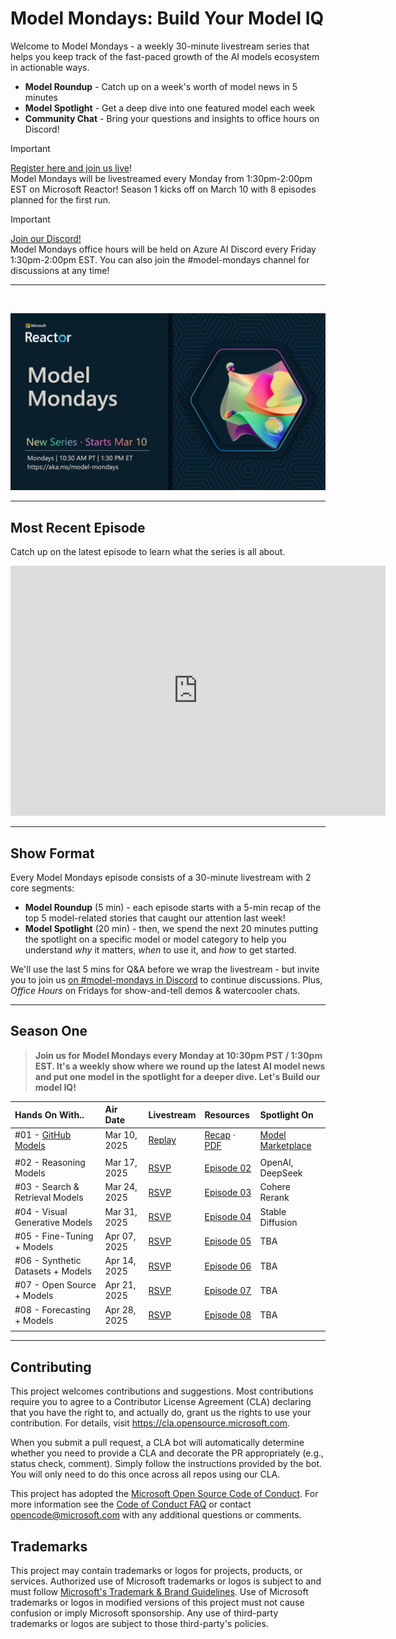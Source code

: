
# Model Mondays: Build Your Model IQ

Welcome to Model Mondays - a weekly 30-minute livestream series that helps you keep track of the fast-paced growth of the AI models ecosystem in actionable ways.

- **Model Roundup** - Catch up on a week's worth of model news in 5 minutes
- **Model Spotlight** - Get a deep dive into one featured model each week
- **Community Chat** - Bring your questions and insights to office hours on Discord!

> [!IMPORTANT]  
> [Register here and join us live](https://aka.ms/model-mondays/RSVP)! <br/>
> Model Mondays will be livestreamed every Monday from 1:30pm-2:00pm EST on Microsoft Reactor! Season 1 kicks off on March 10 with 8 episodes planned for the first run. 

> [!IMPORTANT]  
> [Join our Discord!](https://aka.ms/model-mondays/discord) <br/>
> Model Mondays office hours will be held on Azure AI Discord every Friday 1:30pm-2:00pm EST. You can also join the #model-mondays channel for discussions at any time!

---

<br/>

![Banner](./img/model-mondays.png)

---

## Most Recent Episode

Catch up on the latest episode to learn what the series is all about.

<iframe width="600" height="400" src="https://www.youtube.com/embed/dohvGc7eyqU?list=PLmsFUfdnGr3wzz6a4E-Szksg92JPng-AL" title="Model Mondays – Hands On With GitHub Models" frameborder="0" allow="accelerometer; autoplay; clipboard-write; encrypted-media; gyroscope; picture-in-picture; web-share" referrerpolicy="strict-origin-when-cross-origin" allowfullscreen></iframe>

---

## Show Format

Every Model Mondays episode consists of a 30-minute livestream with 2 core segments:

- **Model Roundup** (5 min) - each episode starts with a 5-min recap of the top 5 model-related stories that caught our attention last week!
- **Model Spotlight** (20 min) - then, we spend the next 20 minutes putting the spotlight on a specific model or model category to help you understand _why_ it matters, _when_ to use it, and _how_ to get started.

We'll use the last 5 mins for Q&A before we wrap the livestream - but invite you to join us [on #model-mondays in Discord](https://aka.ms/model-mondays/discord) to continue discussions.  Plus, _Office Hours_ on Fridays for show-and-tell demos & watercooler chats.

---

## Season One 

> **Join us for Model Mondays every Monday at 10:30pm PST / 1:30pm EST. It's a weekly show where we round up the latest AI model news and put one model in the spotlight for a deeper dive. Let's Build our model IQ!**


| Hands On With.. | Air Date | Livestream | Resources | Spotlight On|
|:---|:---|:---|:---|:---|
| #01 - [GitHub Models](https://speakerdeck.com/nitya/model-mondays-s1-e1-mar-10-2025) | Mar 10, 2025 | [Replay](https://youtu.be/dohvGc7eyqU) | [Recap](./season-01/ep-01.md) · [PDF](https://speakerdeck.com/nitya/model-mondays-s1-e1-mar-10-2025) | [Model Marketplace](https://github.com/marketplace/models)|
| | | | |
| #02 - Reasoning Models| Mar 17, 2025 | [RSVP](https://developer.microsoft.com/en-us/reactor/events/25266/) | [Episode 02](./season-01/ep-02.md)| OpenAI, DeepSeek |
| #03 - Search & Retrieval Models | Mar 24, 2025 |  [RSVP](https://developer.microsoft.com/en-us/reactor/events/25354/) |[Episode 03](./season-01/ep-03.md) | Cohere Rerank |
| #04 - Visual Generative Models | Mar 31, 2025 |[RSVP](https://developer.microsoft.com/en-us/reactor/events/25355/) |[Episode 04](./season-01/ep-04.md) | Stable Diffusion |
| #05 - Fine-Tuning + Models | Apr 07, 2025 |[RSVP](https://developer.microsoft.com/en-us/reactor/events/25356/)  |[Episode 05](./season-01/ep-05.md) | TBA | 
| #06 - Synthetic Datasets + Models | Apr 14, 2025 |[RSVP](https://developer.microsoft.com/en-us/reactor/events/25357/)  |[Episode 06](./season-01/ep-06.md) | TBA |
| #07 - Open Source + Models | Apr 21, 2025 |[RSVP](https://developer.microsoft.com/en-us/reactor/events/25358/)  |[Episode 07](./season-01/ep-07.md) | TBA |
| #08 - Forecasting + Models | Apr 28, 2025 |[RSVP](https://developer.microsoft.com/en-us/reactor/events/25359/)  |[Episode 08](./season-01/ep-08.md) | TBA |
| | | | |  |


---


## Contributing

This project welcomes contributions and suggestions.  Most contributions require you to agree to a
Contributor License Agreement (CLA) declaring that you have the right to, and actually do, grant us
the rights to use your contribution. For details, visit https://cla.opensource.microsoft.com.

When you submit a pull request, a CLA bot will automatically determine whether you need to provide
a CLA and decorate the PR appropriately (e.g., status check, comment). Simply follow the instructions
provided by the bot. You will only need to do this once across all repos using our CLA.

This project has adopted the [Microsoft Open Source Code of Conduct](https://opensource.microsoft.com/codeofconduct/).
For more information see the [Code of Conduct FAQ](https://opensource.microsoft.com/codeofconduct/faq/) or
contact [opencode@microsoft.com](mailto:opencode@microsoft.com) with any additional questions or comments.

## Trademarks

This project may contain trademarks or logos for projects, products, or services. Authorized use of Microsoft 
trademarks or logos is subject to and must follow 
[Microsoft's Trademark & Brand Guidelines](https://www.microsoft.com/en-us/legal/intellectualproperty/trademarks/usage/general).
Use of Microsoft trademarks or logos in modified versions of this project must not cause confusion or imply Microsoft sponsorship.
Any use of third-party trademarks or logos are subject to those third-party's policies.
